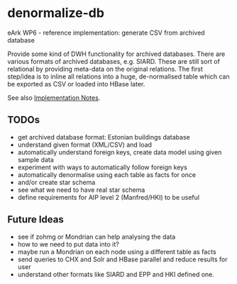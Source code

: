 denormalize-db
==============

eArk WP6 - reference implementation: generate CSV from archived database

Provide some kind of DWH functionality for archived databases. There are
various formats of archived databases, e.g. SIARD. These are still sort
of relational by providing meta-data on the original relations.
The first step/idea is to inline all relations into a huge, de-normalised
table which can be exported as CSV or loaded into HBase later.

See also [Implementation Notes](Notes.md).

TODOs
-----
- get archived database format: Estonian buildings database
- understand given format (XML/CSV) and load
- automatically understand foreign keys, create data model using given sample data
- experiment with ways to automatically follow foreign keys
- automatically denormalise using each table as facts for once
- and/or create star schema
- see what we need to have real star schema
- define requirements for AIP level 2 (Manfred/HKI) to be useful

Future Ideas
------------
- see if zohmg or Mondrian can help analysing the data
- how to we need to put data into it?
- maybe run a Mondrian on each node using a different table as facts
- send queries to CHX and Solr and HBase parallel and reduce results for user
- understand other formats like SIARD and EPP and HKI defined one.

